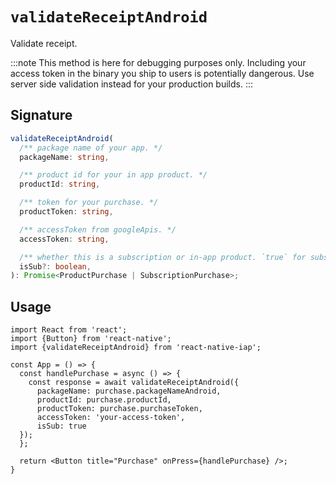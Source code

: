 # `validateReceiptAndroid`

Validate receipt.

:::note
This method is here for debugging purposes only. Including your
access token in the binary you ship to users is potentially dangerous.
Use server side validation instead for your production builds.
:::

## Signature

```ts
validateReceiptAndroid(
  /** package name of your app. */
  packageName: string,

  /** product id for your in app product. */
  productId: string,

  /** token for your purchase. */
  productToken: string,

  /** accessToken from googleApis. */
  accessToken: string,

  /** whether this is a subscription or in-app product. `true` for subscription. */
  isSub?: boolean,
): Promise<ProductPurchase | SubscriptionPurchase>;
```

## Usage

```tsx
import React from 'react';
import {Button} from 'react-native';
import {validateReceiptAndroid} from 'react-native-iap';

const App = () => {
  const handlePurchase = async () => {
    const response = await validateReceiptAndroid({
      packageName: purchase.packageNameAndroid, 
      productId: purchase.productId, 
      productToken: purchase.purchaseToken, 
      accessToken: 'your-access-token', 
      isSub: true
  });
  };

  return <Button title="Purchase" onPress={handlePurchase} />;
}
```
